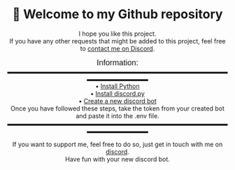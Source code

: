 <h1 align="center">👋 Welcome to my Github repository</h1>

<p align="center">
    I hope you like this project. <br>
    If you have any other requests that might be added to this project, feel free to <a href="https://discord.com/users/1067204055929192548">contact me on Discord</a>. <br>
</p>

<p align="center">
    <font face="Arial", size="4">Information:</font> <br>
    ▬▬▬▬▬▬▬▬▬▬▬▬▬▬▬▬▬▬▬▬▬▬▬▬▬▬▬▬▬▬▬▬▬▬▬▬▬▬▬▬▬▬▬▬▬▬ <br>
    • <a href="https://www.python.org/">Install Python</a> <br>
    • <a href="https://github.com/Rapptz/discord.py">Install discord.py</a> <br>
    • <a href="https://discord.com/developers/applications">Create a new discord bot</a> <br>
    Once you have followed these steps, take the token from your created bot and paste it into the .env file. <br>
    ▬▬▬▬▬▬▬▬▬▬▬▬▬▬▬▬▬▬▬▬▬▬▬▬▬▬▬▬▬▬▬▬▬▬▬▬▬▬▬▬▬▬▬▬▬▬
</p>

<p align="center">
    If you want to support me, feel free to do so, just get in touch with me on <a href="https://discord.com/users/1067204055929192548">discord</a>. <br>
    Have fun with your new discord bot. 
</p>
